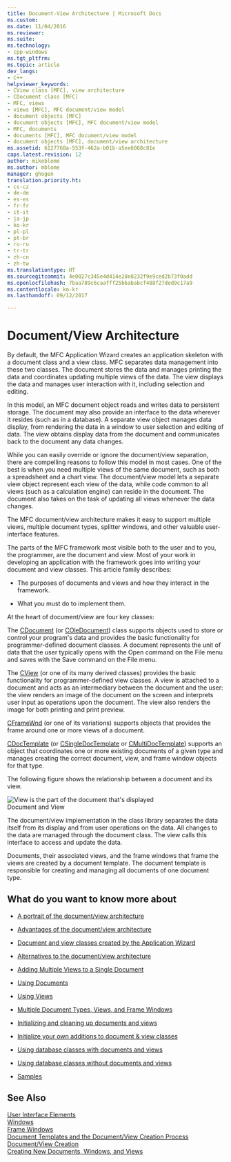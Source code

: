 ```yaml
---
title: Document-View Architecture | Microsoft Docs
ms.custom: 
ms.date: 11/04/2016
ms.reviewer: 
ms.suite: 
ms.technology:
- cpp-windows
ms.tgt_pltfrm: 
ms.topic: article
dev_langs:
- C++
helpviewer_keywords:
- CView class [MFC], view architecture
- CDocument class [MFC]
- MFC, views
- views [MFC], MFC document/view model
- document objects [MFC]
- document objects [MFC], MFC document/view model
- MFC, documents
- documents [MFC], MFC document/view model
- document objects [MFC], document/view architecture
ms.assetid: 6127768a-553f-462a-b01b-a5ee6068c81e
caps.latest.revision: 12
author: mikeblome
ms.author: mblome
manager: ghogen
translation.priority.ht:
- cs-cz
- de-de
- es-es
- fr-fr
- it-it
- ja-jp
- ko-kr
- pl-pl
- pt-br
- ru-ru
- tr-tr
- zh-cn
- zh-tw
ms.translationtype: HT
ms.sourcegitcommit: 4e0027c345e4d414e28e8232f9e9ced2b73f0add
ms.openlocfilehash: 7baa789c6caafff25b6ababcf488f27ded9c17a9
ms.contentlocale: ko-kr
ms.lasthandoff: 09/12/2017

---
```

# <a name="documentview-architecture"></a>Document/View Architecture
By default, the MFC Application Wizard creates an application skeleton with a document class and a view class. MFC separates data management into these two classes. The document stores the data and manages printing the data and coordinates updating multiple views of the data. The view displays the data and manages user interaction with it, including selection and editing.  
  
 In this model, an MFC document object reads and writes data to persistent storage. The document may also provide an interface to the data wherever it resides (such as in a database). A separate view object manages data display, from rendering the data in a window to user selection and editing of data. The view obtains display data from the document and communicates back to the document any data changes.  
  
 While you can easily override or ignore the document/view separation, there are compelling reasons to follow this model in most cases. One of the best is when you need multiple views of the same document, such as both a spreadsheet and a chart view. The document/view model lets a separate view object represent each view of the data, while code common to all views (such as a calculation engine) can reside in the document. The document also takes on the task of updating all views whenever the data changes.  
  
 The MFC document/view architecture makes it easy to support multiple views, multiple document types, splitter windows, and other valuable user-interface features.  
  
 The parts of the MFC framework most visible both to the user and to you, the programmer, are the document and view. Most of your work in developing an application with the framework goes into writing your document and view classes. This article family describes:  
  
-   The purposes of documents and views and how they interact in the framework.  
  
-   What you must do to implement them.  
  
 At the heart of document/view are four key classes:  
  
 The [CDocument](../mfc/reference/cdocument-class.md) (or [COleDocument](../mfc/reference/coledocument-class.md)) class supports objects used to store or control your program's data and provides the basic functionality for programmer-defined document classes. A document represents the unit of data that the user typically opens with the Open command on the File menu and saves with the Save command on the File menu.  
  
 The [CView](../mfc/reference/cview-class.md) (or one of its many derived classes) provides the basic functionality for programmer-defined view classes. A view is attached to a document and acts as an intermediary between the document and the user: the view renders an image of the document on the screen and interprets user input as operations upon the document. The view also renders the image for both printing and print preview.  
  
 [CFrameWnd](../mfc/reference/cframewnd-class.md) (or one of its variations) supports objects that provides the frame around one or more views of a document.  
  
 [CDocTemplate](../mfc/reference/cdoctemplate-class.md) (or [CSingleDocTemplate](../mfc/reference/csingledoctemplate-class.md) or [CMultiDocTemplate](../mfc/reference/cmultidoctemplate-class.md)) supports an object that coordinates one or more existing documents of a given type and manages creating the correct document, view, and frame window objects for that type.  
  
 The following figure shows the relationship between a document and its view.  
  
 ![View is the part of the document that's displayed](../mfc/media/vc379n1.gif "vc379n1")  
Document and View  
  
 The document/view implementation in the class library separates the data itself from its display and from user operations on the data. All changes to the data are managed through the document class. The view calls this interface to access and update the data.  
  
 Documents, their associated views, and the frame windows that frame the views are created by a document template. The document template is responsible for creating and managing all documents of one document type.  
  
## <a name="what-do-you-want-to-know-more-about"></a>What do you want to know more about  
  
-   [A portrait of the document/view architecture](../mfc/a-portrait-of-the-document-view-architecture.md)  
  
-   [Advantages of the document/view architecture](../mfc/advantages-of-the-document-view-architecture.md)  
  
-   [Document and view classes created by the Application Wizard](../mfc/document-and-view-classes-created-by-the-mfc-application-wizard.md)  
  
-   [Alternatives to the document/view architecture](../mfc/alternatives-to-the-document-view-architecture.md)  
  
-   [Adding Multiple Views to a Single Document](../mfc/adding-multiple-views-to-a-single-document.md)  
  
-   [Using Documents](../mfc/using-documents.md)  
  
-   [Using Views](../mfc/using-views.md)  
  
-   [Multiple Document Types, Views, and Frame Windows](../mfc/multiple-document-types-views-and-frame-windows.md)  
  
-   [Initializing and cleaning up documents and views](../mfc/initializing-and-cleaning-up-documents-and-views.md)  
  
-   [Initialize your own additions to document & view classes](../mfc/creating-new-documents-windows-and-views.md)  
  
-   [Using database classes with documents and views](../data/mfc-using-database-classes-with-documents-and-views.md)  
  
-   [Using database classes without documents and views](../data/mfc-using-database-classes-without-documents-and-views.md)  
  
-   [Samples](../visual-cpp-samples.md)  
  
## <a name="see-also"></a>See Also  
 [User Interface Elements](../mfc/user-interface-elements-mfc.md)   
 [Windows](../mfc/windows.md)   
 [Frame Windows](../mfc/frame-windows.md)   
 [Document Templates and the Document/View Creation Process](../mfc/document-templates-and-the-document-view-creation-process.md)   
 [Document/View Creation](../mfc/document-view-creation.md)   
 [Creating New Documents, Windows, and Views](../mfc/creating-new-documents-windows-and-views.md)


